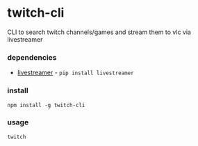 # twitch-cli

CLI to search twitch channels/games and stream them to vlc via livestreamer

### dependencies

* [livestreamer](https://github.com/chrippa/livestreamer) - `pip install livestreamer`

### install

`npm install -g twitch-cli`

### usage

`twitch`